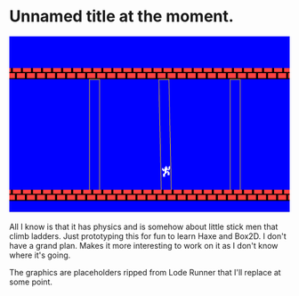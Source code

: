 # Unnamed title at the moment. 

![Screenshot](img/screenshot.png)

All I know is that it has physics and is somehow about little stick men that climb ladders. Just prototyping this for fun to learn Haxe and Box2D. I don't have a grand plan. Makes it more interesting to work on it as I don't know where it's going.

The graphics are placeholders ripped from Lode Runner that I'll replace at some point.

